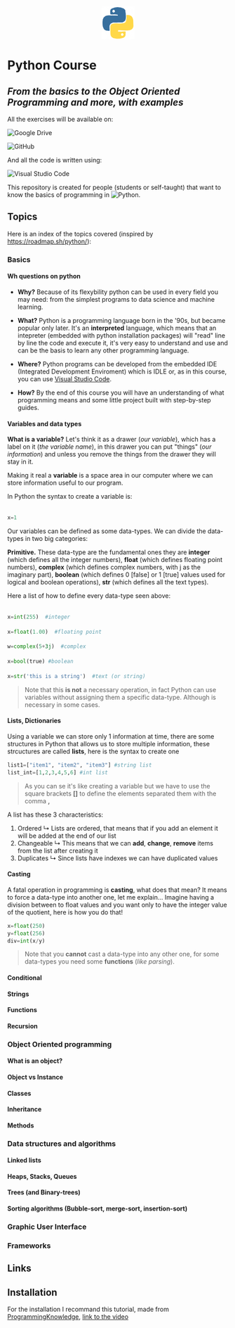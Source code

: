 <p  align="center">

<img  src="assets/python.gif"  alt="Python Logo"  width="75"  height="75">

</p>

# Python Course

## _From the basics to the Object Oriented Programming and more, with examples_

All the exercises will be available on:

![Google Drive](https://img.shields.io/badge/Google%20Drive-4285F4?style=for-the-badge&logo=googledrive&logoColor=white)

![GitHub](https://img.shields.io/badge/GitHub-100000?style=for-the-badge&logo=github&logoColor=white)

And all the code is written using:

![Visual Studio Code](https://img.shields.io/badge/VSCode-0078D4?style=for-the-badge&logo=visual%20studio%20code&logoColor=white)

This repository is created for people (students or self-taught) that want to know the basics of programming in ![Python](https://img.shields.io/badge/Python-FFD43B?style=for-the-badge&logo=python&logoColor=blue).

## Topics

Here is an index of the topics covered (inspired by <https://roadmap.sh/python/>):

### Basics

#### Wh questions on python

- **Why?** Because of its flexybility python can be used in every field you may need: from the simplest programs to data science and machine learning.

- **What?** Python is a programming language born in the '90s, but became popular only later. It's an **interpreted** language, which means that an intepreter (embedded with python installation packages) will "read" line by line the code and execute it, it's very easy to understand and use and can be the basis to learn any other programming language.

- **Where?** Python programs can be developed from the embedded IDE (Integrated Development Enviroment) which is IDLE or, as in this course, you can use [Visual Studio Code](https://code.visualstudio.com/).

- **How?** By the end of this course you will have an understanding of what programming means and some little project built with step-by-step guides.

#### Variables and data types

 **What is a variable?** Let's think it as a drawer (_our variable_), which has a label on it (_the variable name_), in this drawer you can put "things" (_our information_) and unless you remove the things from the drawer they will stay in it.

 Making it real a **variable** is a space area in our computer where we can store information useful to our program.

 In Python the syntax to create a variable is:

 ```python

 x=1

 ```

 Our variables can be defined as some data-types. We can divide the data-types in two big categories:

 **Primitive.** These data-type are the fundamental ones they are **integer** (which defines all the integer numbers), **float** (which defines floating point numbers), **complex** (which defines complex numbers, with j as the imaginary part), **boolean** (which defines 0 [false] or 1 [true] values used for logical and boolean operations), **str** (which defines all the text types).

 Here a list of how to define every data-type seen above:

 ```python

 x=int(255)  #integer

 x=float(1.00)  #floating point

 w=complex(5+3j)  #complex

 x=bool(true) #boolean

 x=str('this is a string')  #text (or string)

 ```

> Note that this **is not** a necessary operation, in fact Python can
> use variables without assigning them a specific data-type.  Although
> is necessary in some cases.

#### Lists, Dictionaries

Using a variable we can store only 1 information at time, there are some structures in Python that allows us to store multiple information, these strcuctures are called **lists**, here is the syntax to create one

```python
list1=["item1", "item2", "item3"] #string list
list_int=[1,2,3,4,5,6] #int list
```  

> As you can se it's like creating a variable but we have to use the
> square brackets **[]** to define the elements separated them with the comma
> **,**  

A list has these 3 characteristics:

1. Ordered
 ↳ Lists are ordered, that means that if you add an element it will be added at the end of our list
2. Changeable
 ↳ This means that we can **add**, **change**, **remove** items from the list after creating it
3. Duplicates
 ↳ Since lists have indexes we can have duplicated values

#### Casting

A fatal operation in programming is **casting**, what does that mean? It means to force a data-type into another one, let me explain...
Imagine having a division between to float values and you want only to have the integer value of the quotient, here is how you do that!

 ```python
 x=float(250)
 y=float(256)
 div=int(x/y)

 ```

> Note that you **cannot** cast a data-type into any other one, for some
> data-types you need some **functions** (_like parsing_).

#### Conditional

#### Strings

#### Functions

#### Recursion

### Object Oriented programming

#### What is an object?

#### Object vs Instance

#### Classes

#### Inheritance

#### Methods

### Data structures and algorithms

#### Linked lists

#### Heaps, Stacks, Queues

#### Trees (and Binary-trees)

#### Sorting algorithms (Bubble-sort, merge-sort, insertion-sort)

### Graphic User Interface

### Frameworks

## Links

## Installation

For the installation I recommand this tutorial, made from [ProgrammingKnowledge](https://www.youtube.com/@ProgrammingKnowledge), [link to the video](https://www.youtube.com/watch?v=ZcP0Du4KFSU)
